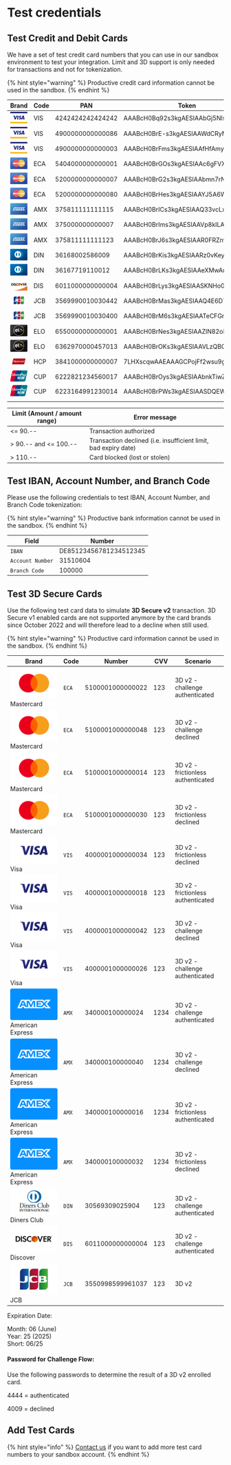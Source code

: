 # Test credentials

## Test Credit and Debit Cards

We have a set of test credit card numbers that you can use in our sandbox environment to test your integration. Limit and 3D support is only needed for transactions and not for tokenization.

{% hint style="warning" %}
Productive credit card information cannot be used in the sandbox.
{% endhint %}

| **Brand**                                                                      | **Code** | **PAN**          | **Token**                        | **Expiry** | **CVV** | **Limit** | **3D** |
| ------------------------------------------------------------------------------ | -------- | ---------------- | -------------------------------- | ---------- | ------- | --------- | ------ |
| <img src="../.gitbook/assets/logo_visa.png" alt="" data-size="line">           | VIS      | 4242424242424242 | AAABcH0Bq92s3kgAESIAAbGj5NIsAHWC | 06/2025    | 123     | yes       | No     |
| <img src="../.gitbook/assets/logo_visa (1).png" alt="" data-size="line">       | VIS      | 4900000000000086 | AAABcH0BrE-s3kgAESIAAWdCRyMPAGvp | 06/2025    | 123     | No        | Yes    |
| <img src="../.gitbook/assets/logo_visa (2).png" alt="" data-size="line">       | VIS      | 4900000000000003 | AAABcH0BrFms3kgAESIAAfHfAmyjACIJ | 06/2025    | 123     | No        | Yes    |
| <img src="../.gitbook/assets/logo_mastercard.png" alt="" data-size="line">     | ECA      | 5404000000000001 | AAABcH0BrGOs3kgAESIAAc6gFVXTAGTv | 06/2025    | 123     | Yes       | Yes    |
| <img src="../.gitbook/assets/logo_mastercard (1).png" alt="" data-size="line"> | ECA      | 5200000000000007 | AAABcH0BrG2s3kgAESIAAbmn7rNZAC1l | 06/2025    | 123     | No        | No     |
| <img src="../.gitbook/assets/logo_mastercard (2).png" alt="" data-size="line"> | ECA      | 5200000000000080 | AAABcH0BrHes3kgAESIAAYJ5A6WzAFsz | 06/2025    | 123     | No        | Yes    |
| <img src="../.gitbook/assets/logo_amex.png" alt="" data-size="line">           | AMX      | 375811111111115  | AAABcH0BrICs3kgAESIAAQ33vcLxADJm | 06/2025    | 1234    | Yes       | No     |
| <img src="../.gitbook/assets/logo_amex (1).png" alt="" data-size="line">       | AMX      | 375000000000007  | AAABcH0BrIms3kgAESIAAVp8kILAAAka | 06/2025    | 1234    | No        | Yes    |
| <img src="../.gitbook/assets/logo_amex (2).png" alt="" data-size="line">       | AMX      | 375811111111123  | AAABcH0BrJ6s3kgAESIAAR0FRZnvADsW | 06/2025    | 1234    | No        | No     |
| <img src="../.gitbook/assets/logo_diners.png" alt="" data-size="line">         | DIN      | 36168002586009   | AAABcH0BrKis3kgAESIAARz0vKeyAJP1 | 06/2025    | 123     | Yes       | -      |
| <img src="../.gitbook/assets/logo_diners (1).png" alt="" data-size="line">     | DIN      | 36167719110012   | AAABcH0BrLKs3kgAESIAAeXMwAnVALLl | 06/2025    | 123     | No        | -      |
| <img src="../.gitbook/assets/logo_discover.png" alt="" data-size="line">       | DIS      | 6011000000000004 | AAABcH0BrLys3kgAESIAASKNHo0kAGkv | 06/2025    | 123     | -         | -      |
| <img src="../.gitbook/assets/logo_jcb.png" alt="" data-size="line">            | JCB      | 3569990010030442 | AAABcH0BrMas3kgAESIAAQ4E6D72AL1p | 06/2025    | 123     | Yes       | -      |
| <img src="../.gitbook/assets/logo_jcb (1).png" alt="" data-size="line">        | JCB      | 3569990010030400 | AAABcH0BrM6s3kgAESIAATeCFGr8AHNk | 06/2025    | 123     | No        | No     |
| <img src="../.gitbook/assets/logo_elo.png" alt="" data-size="line">            | ELO      | 6550000000000001 | AAABcH0BrNes3kgAESIAAZlN82oMAH2p | 06/2025    | 123     | -         | -      |
| <img src="../.gitbook/assets/logo_elo (1).png" alt="" data-size="line">        | ELO      | 6362970000457013 | AAABcH0BrOKs3kgAESIAAVLzQBQNADfQ | 06/2025    | 123     | -         | -      |
| <img src="../.gitbook/assets/image (18).png" alt="" data-size="line">          | HCP      | 3841000000000007 | 7LHXscqwAAEAAAGCPojFf2wsu9gTAChQ | 06/2025    | 123     | No        | No     |
| <img src="../.gitbook/assets/logo_cup.png" alt="" data-size="line">            | CUP      | 6222821234560017 | AAABcH0BrOys3kgAESIAAbnkTiwZAKFg | 06/2025    | -       | No        | Yes    |
| <img src="../.gitbook/assets/logo_cup (1).png" alt="" data-size="line">        | CUP      | 6223164991230014 | AAABcH0BrPWs3kgAESIAASDQEWOHACL7 | 06/2025    | -       | No        | No     |
|                                                                                |          |                  |                                  |            |         |           |        |

| **Limit (Amount / amount range)** | **Error message**                                               |
| --------------------------------- | --------------------------------------------------------------- |
| <= 90.--                          | Transaction authorized                                          |
| > 90.-- and <= 100.--             | Transaction declined (i.e. insufficient limit, bad expiry date) |
| > 110.--                          | Card blocked (lost or stolen)                                   |

## Test IBAN, Account Number, and Branch Code&#x20;

Please use the following credentials to test IBAN, Account Number, and Branch Code tokenization:

{% hint style="warning" %}
Productive bank information cannot be used in the sandbox.
{% endhint %}

| Field            | Number                 |
| ---------------- | ---------------------- |
| `IBAN`           | DE85123456781234512345 |
| `Account Number` | 31510604               |
| `Branch Code`    | 100000                 |

## Test 3D Secure Cards

Use the following test card data to simulate **3D Secure v2** transaction. 3D Secure v1 enabled cards are not supported anymore by the card brands since October 2022 and will therefore lead to a decline when still used.&#x20;

{% hint style="warning" %}
Productive card information cannot be used in the sandbox.
{% endhint %}

| Brand                                                                                     | Code  | Number           | CVV  | Scenario                           |
| ----------------------------------------------------------------------------------------- | ----- | ---------------- | ---- | ---------------------------------- |
| <img src="../.gitbook/assets/mastercard.svg" alt="" data-size="line">Mastercard           | `ECA` | 5100001000000022 | 123  | 3D v2 - challenge authenticated    |
| <img src="../.gitbook/assets/mastercard.svg" alt="" data-size="line">Mastercard           | `ECA` | 5100001000000048 | 123  | 3D v2 - challenge declined         |
| <img src="../.gitbook/assets/mastercard.svg" alt="" data-size="line">Mastercard           | `ECA` | 5100001000000014 | 123  | 3D v2 - frictionless authenticated |
| <img src="../.gitbook/assets/mastercard.svg" alt="" data-size="line">Mastercard           | `ECA` | 5100001000000030 | 123  | 3D v2 - frictionless declined      |
| <img src="../.gitbook/assets/visa.svg" alt="" data-size="line">Visa                       | `VIS` | 4000001000000034 | 123  | 3D v2 - frictionless declined      |
| <img src="../.gitbook/assets/visa.svg" alt="" data-size="line">Visa                       | `VIS` | 4000001000000018 | 123  | 3D v2 - frictionless authenticated |
| <img src="../.gitbook/assets/visa.svg" alt="" data-size="line">Visa                       | `VIS` | 4000001000000042 | 123  | 3D v2 - challenge declined         |
| <img src="../.gitbook/assets/visa.svg" alt="" data-size="line">Visa                       | `VIS` | 4000001000000026 | 123  | 3D v2 - challenge authenticated    |
| <img src="../.gitbook/assets/card_amex-old.svg" alt="" data-size="line"> American Express | `AMX` | 340000100000024  | 1234 | 3D v2 - challenge authenticated    |
| <img src="../.gitbook/assets/card_amex-old.svg" alt="" data-size="line"> American Express | `AMX` | 340000100000040  | 1234 | 3D v2 - challenge declined         |
| <img src="../.gitbook/assets/card_amex-old.svg" alt="" data-size="line"> American Express | `AMX` | 340000100000016  | 1234 | 3D v2 - frictionless authenticated |
| <img src="../.gitbook/assets/card_amex-old.svg" alt="" data-size="line"> American Express | `AMX` | 340000100000032  | 1234 | 3D v2 - frictionless declined      |
| <img src="../.gitbook/assets/diners.svg" alt="" data-size="line">Diners Club              | `DIN` | 30569309025904   | 123  | 3D v2 - challenge authenticated    |
| <img src="../.gitbook/assets/discover.svg" alt="" data-size="line">Discover               | `DIS` | 6011000000000004 | 123  | 3D v2 - challenge authenticated    |
|  <img src="../.gitbook/assets/logo_jcb (1).png" alt="" data-size="line">JCB               | `JCB` | 3550998599961037 | 123  | 3D v2                              |

Expiration Date:

Month: 06 (June)\
Year: 25 (2025)\
Short: 06/25

#### Password for Challenge Flow: <a href="#password-for-challenge-flow" id="password-for-challenge-flow"></a>

Use the following passwords to determine the result of a 3D v2 enrolled card.

4444 = authenticated

4009 = declined

## Add Test Cards

{% hint style="info" %}
[Contact us](mailto:support@pci-proxy.com) if you want to add more test card numbers to your sandbox account.
{% endhint %}
